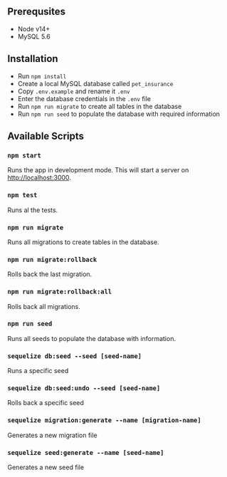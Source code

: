 ## Prerequsites
- Node v14+
- MySQL 5.6

## Installation

- Run `npm install`
- Create a local MySQL database called `pet_insurance`
- Copy `.env.example` and rename it `.env`
- Enter the database credentials in the `.env` file
- Run `npm run migrate` to create all tables in the database
- Run `npm run seed` to populate the database with required information

## Available Scripts

### `npm start`

Runs the app in development mode. This will start a server on [http://localhost:3000](http://localhost:3000).

### `npm test`

Runs al the tests.

### `npm run migrate`

Runs all migrations to create tables in the database.

### `npm run migrate:rollback`

Rolls back the last migration.

### `npm run migrate:rollback:all`

Rolls back all migrations.

### `npm run seed`

Runs all seeds to populate the database with information.

### `sequelize db:seed --seed [seed-name]` 

Runs a specific seed

### `sequelize db:seed:undo --seed [seed-name]` 

Rolls back a specific seed

### `sequelize migration:generate --name [migration-name]`

Generates a new migration file

### `sequelize seed:generate --name [seed-name]`

Generates a new seed file
